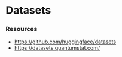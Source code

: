 # Datasets

### Resources

- https://github.com/huggingface/datasets
- https://datasets.quantumstat.com/